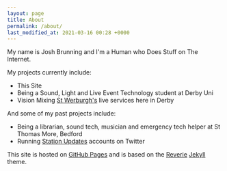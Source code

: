 ```yaml
---
layout: page
title: About
permalink: /about/
last_modified_at: 2021-03-16 00:28 +0000
---
```


My name is Josh Brunning and I'm a Human who Does Stuff on The Internet.

My projects currently include:

* This Site
* Being a Sound, Light and Live Event Technology student at Derby Uni
* Vision Mixing [St Werburgh's](https://stwderby.org/) live services here in Derby

And some of my past projects include:

* Being a librarian, sound tech, musician and emergency tech helper at St Thomas More, Bedford
* Running [Station Updates](https://blog.josh.me.uk/2019/11/02/Station-Updates/) accounts on Twitter




This site is hosted on [GitHub Pages](https://pages.github.com/) and is based on the [Reverie](https://reverie-jekyll.netlify.app/about/) [Jekyll](https://jekyllrb.com/) theme.<!--Read more about how this website came to be *here*-->